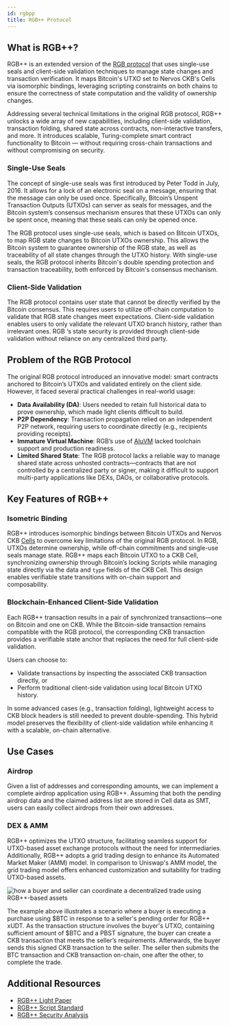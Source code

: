 ```yaml
---
id: rgbpp
title: RGB++ Protocol
---
```


## What is RGB++?

RGB++ is an extended version of the [RGB protocol](https://rgb.tech/) that uses single-use seals and client-side validation techniques to manage state changes and transaction verification. It maps Bitcoin's UTXO set to Nervos CKB's Cells via isomorphic bindings, leveraging scripting constraints on both chains to ensure the correctness of state computation and the validity of ownership changes.

Addressing several technical limitations in the original RGB protocol, RGB++ unlocks a wide array of new capabilities, including client-side validation, transaction folding, shared state across contracts, non-interactive transfers, and more. It introduces scalable, Turing-complete smart contract functionality to Bitcoin — without requiring cross-chain transactions and without compromising on security.

### Single-Use Seals

The concept of single-use seals was first introduced by Peter Todd in July, 2016. It allows for a lock of an electronic seal on a message, ensuring that the message can only be used once. Specifically, Bitcoin’s Unspent Transaction Outputs (UTXOs) can server as seals for messages, and the Bitcoin system’s consensus mechanism ensures that these UTXOs can only be spent once, meaning that these seals can only be opened once.

The RGB protocol uses single-use seals, which is based on Bitcoin UTXOs, to map RGB state changes to Bitcoin UTXOs ownership. This allows the Bitcoin system to guarantee ownership of the RGB state, as well as traceability of all state changes through the UTXO history. With single-use seals, the RGB protocol inherits Bitcoin's double spending protection and transaction traceability, both enforced by Bitcoin's consensus mechanism.

### Client-Side Validation

The RGB protocol contains user state that cannot be directly verified by the Bitcoin consensus. This requires users to utilize off-chain computation to validate that RGB state changes meet expectations. Client-side validation enables users to only validate the relevant UTXO branch history, rather than irrelevant ones. RGB ‘s state security is provided through client-side validation without reliance on any centralized third party.

## Problem of the RGB Protocol

The original RGB protocol introduced an innovative model: smart contracts anchored to Bitcoin’s UTXOs and validated entirely on the client side. However, it faced several practical challenges in real-world usage:

- **Data Availability (DA)**: Users needed to retain full historical data to prove ownership, which made light clients difficult to build.
- **P2P Dependency**: Transaction propagation relied on an independent P2P network, requiring users to coordinate directly (e.g., recipients providing receipts).
- **Immature Virtual Machine**: RGB’s use of [AluVM](https://docs.aluvm.org/) lacked toolchain support and production readiness.
- **Limited Shared State**: The RGB protocol lacks a reliable way to manage shared state across unhosted contracts—contracts that are not controlled by a centralized party or signer, making it difficult to support multi-party applications like DEXs, DAOs, or collaborative protocols.

## Key Features of RGB++

### Isometric Binding

RGB++ introduces isomorphic bindings between Bitcoin UTXOs and Nervos CKB [Cells](/docs/tech-explanation/cell) to overcome key limitations of the original RGB protocol. In RGB, UTXOs determine ownership, while off-chain commitments and single-use seals manage state. RGB++ maps each Bitcoin UTXO to a CKB Cell, synchronizing ownership through Bitcoin’s locking Scripts while managing state directly via the data and `type` fields of the CKB Cell. This design enables verifiable state transitions with on-chain support and composability.

### Blockchain-Enhanced Client-Side Validation

Each RGB++ transaction results in a pair of synchronized transactions—one on Bitcoin and one on CKB. While the Bitcoin-side transaction remains compatible with the RGB protocol, the corresponding CKB transaction provides a verifiable state anchor that replaces the need for full client-side validation.

Users can choose to:

- Validate transactions by inspecting the associated CKB transaction directly, or
- Perform traditional client-side validation using local Bitcoin UTXO history.

In some advanced cases (e.g., transaction folding), lightweight access to CKB block headers is still needed to prevent double-spending. This hybrid model preserves the flexibility of client-side validation while enhancing it with a scalable, on-chain alternative.

## Use Cases

### Airdrop

Given a list of addresses and corresponding amounts, we can implement a complete airdrop application using RGB++. Assuming that both the pending airdrop data and the claimed address list are stored in Cell data as SMT, users can easily collect airdrops from their own addresses.

### DEX & AMM

RGB++ optimizes the UTXO structure, facilitating seamless support for UTXO-based asset exchange protocols without the need for intermediaries. Additionally, RGB++ adopts a grid trading design to enhance its Automated Market Maker (AMM) model. In comparison to Uniswap's AMM model, the grid trading model offers enhanced customization and suitability for trading UTXO-based assets.

![how a buyer and seller can coordinate a decentralized trade using RGB++-based assets](/img/tech_explanation/rgbpp-dex.png)

The example above illustrates a scenario where a buyer is executing a purchase using $BTC in response to a seller's pending order for RGB++ xUDT. As the transaction structure involves the buyer's UTXO, containing sufficient amount of $BTC and a PBST signature, the buyer can create a CKB transaction that meets the seller’s requirements. Afterwards, the buyer sends this signed CKB transaction to the seller. The seller then submits the BTC transaction and CKB transaction on-chain, one after the other, to complete the trade.

## Additional Resources

- [RGB++ Light Paper](https://github.com/utxostack/RGBPlusPlus-design/blob/main/docs/light-paper-en.md)
- [RGB++ Script Standard](https://github.com/utxostack/RGBPlusPlus-design/blob/main/docs/lockscript-design-prd-en.md)
- [RGB++ Security Analysis](https://github.com/utxostack/RGBPlusPlus-design/blob/main/docs/security-analysis-en.md)
